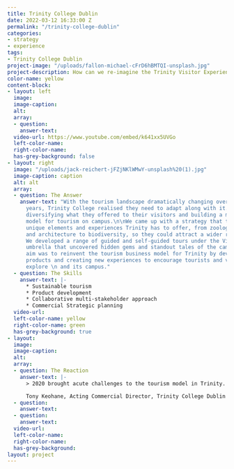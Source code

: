 ```yaml
---
title: Trinity College Dublin
date: 2022-03-12 16:33:00 Z
permalink: "/trinity-college-dublin"
categories:
- strategy
- experience
tags:
- Trinity College Dublin
project-image: "/uploads/fallon-michael-cFrD6hBMTQI-unsplash.jpg"
project-description: How can we re-imagine the Trinity Visitor Experience?
color-name: yellow
content-block:
- layout: left
  image: 
  image-caption: 
  alt: 
  array:
  - question: 
    answer-text: 
  video-url: https://www.youtube.com/embed/k641xx5UVGo
  left-color-name: 
  right-color-name: 
  has-grey-background: false
- layout: right
  image: "/uploads/jack-reichert-jFZjNKlWMwY-unsplash%20(1).jpg"
  image-caption: caption
  alt: alt
  array:
  - question: The Answer
    answer-text: "With the tourism landscape dramatically changing over the past few
      years, Trinity College realised they need to adapt along with it. This meant
      diversifying what they offered to their visitors and building a more sustainable
      model for tourism on campus.\n\nWe came up with a strategy that told all the
      unique elements and experiences Trinity has to offer, from zoology to anatomy
      and architecture to biodiversity, so they could attract a wider range of visitors.
      We developed a range of guided and self-guided tours under the Visit Trinity
      umbrella that uncovered hidden gems and standout tales of the campus.\n\nOur
      aim was to reinvent the tourism business model for Trinity by developing existing
      products and creating new experiences to encourage tourists and visitors to
      explore \n and its campus."
  - question: The Skills
    answer-text: |-
      * Sustainable tourism
      * Product development
      * Collaborative multi-stakeholder approach
      * Commercial Strategic planning
  video-url: 
  left-color-name: yellow
  right-color-name: green
  has-grey-background: true
- layout: 
  image: 
  image-caption: 
  alt: 
  array:
  - question: The Reaction
    answer-text: |-
      > 2020 brought acute challenges to the tourism model in Trinity. Wrecktangle devised a strategy to develop products that would deliver sustainable, incremental revenue growth.

      ​Tony Keohane, Acting Commercial Director, Trinity College Dublin
  - question: 
    answer-text: 
  - question: 
    answer-text: 
  video-url: 
  left-color-name: 
  right-color-name: 
  has-grey-background: 
layout: project
---
```


